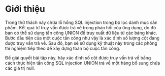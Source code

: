 # Giới thiệu 
Trong thử thách này chứa lỗ hổng SQL injection trong bộ lọc danh mục sản phẩm. Kết quả từ truy vấn được trả về trong phản hồi của ứng dụng, do đó bạn có thể sử dụng tấn công UNION để truy xuất dữ liệu từ các bảng khác. Bước đầu tiên của một cuộc tấn công như vậy là xác định số lượng cột đang được truy vấn trả về. Sau đó, bạn sẽ sử dụng kỹ thuật này trong các phòng thí nghiệm tiếp theo để xây dựng toàn bộ cuộc tấn công.

Để giải quyết bài tập này, hãy xác định số cột được truy vấn trả về bằng cách thực hiện tấn công SQL injection UNION trả về một hàng bổ sung chứa các giá trị null.

